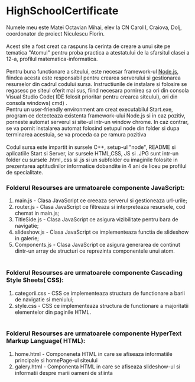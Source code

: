 # HighSchoolCertificate
Numele meu este Matei Octavian Mihai, elev la CN Carol I, Craiova, Dolj, coordonator de proiect Niculescu Florin.<br/><br/>
Acest site a fost creat ca raspuns la cerinta de creare a unui site pe tematica "Atomul" pentru proba practica a atestatului de la sfarsitul clasei a 12-a, profilul matematica-informatica.<br/>
<br/>
Pentru buna functionare a siteului, este necesar framework-ul [Node.js](https://nodejs.org/en/), fiindca acesta este responsabil pentru crearea serverului si gestionarea resurselor din cadrul codului sursa. Instructiunile de instalare si folosire se regasesc pe siteul oferit mai sus, fiind necesara pornirea sa ori din consola Visual Studio Code( IDE folosit prioritar pentru crearea siteului), ori din consola windows( cmd) .<br/>
Pentru un user-friendly environment am creat executabilul Start.exe, program ce detecteaza existenta framework-ului Node.js si in caz pozitiv, porneste automat serverul si site-ul intr-un window chrome. In caz contrar, se va pornit instalarea automat folosind setupul node din folder si dupa terminarea acestuia, se va proceda ca pe ramura pozitiva<br/><br/>
Codul sursa este impartit in sursele C++, setup-ul "node", README si aplicatiile Start si Server, iar sursele HTML,CSS, JS si .JPG sunt intr-un folder cu sursele .html,.css si .js si un subfolder cu imaginile folosite in prezentarea aptitudinilor informatice dobandite in 4 ani de liceu pe profilul de specialitate. <br/>
### Folderul Resourses are urmatoarele componente JavaScript:<br/>
1. main.js - Clasa JavaScript ce creeaza serverul si gestioneaza url-urile;
2. router.js - Clasa JavaScript ce filtreaza si interpreteaza resursele, cod chemat in main.js;
3. TitleSide.js - Clasa JavaScript ce asigura vizibilitate pentru bara de navigatie;
4. slideshow.js - Clasa JavaScript ce implementeaza functia de slideshow in galerie;
5. Components.js - Clasa JavaScript ce asigura generarea de continut dintr-un array de structuri ce reprezinta componentele unui atom.
<br/><br/>
### Folderul Resourses are urmatoarele componente Cascading Style Sheets( CSS):<br/>
1. categorii.css - CSS ce implementeaza structura de functionare a barii de navigatie si meniului;
2. style.css - CSS ce implementeaza structura de functionare a majoritatii elementelor din paginile HTML.
<br/><br/>
### Folderul Resourses are urmatoarele componente HyperText Markup Language( HTML):<br/>
1. home.html - Componeneta HTML in care se afiseaza informatiile principale si homePage-ul siteului
2. galery.html - Componenta HTML in care se afiseaza slideshow-ul si informatii despre marii oameni de stiinta
